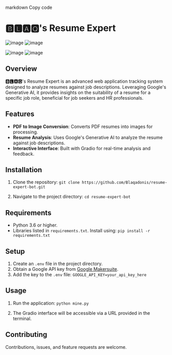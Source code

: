 markdown
Copy code
# 🅱🅻🅰🆀's Resume Expert

![image](https://github.com/Blaqadonis/application_tracking_system/assets/100685852/04eac7cf-f317-430d-81ee-8847b9c9db31)  ![image](https://github.com/Blaqadonis/application_tracking_system/assets/100685852/38921903-dab3-4f0d-840f-5932c259a5cd)

![image](https://github.com/Blaqadonis/application_tracking_system/assets/100685852/235198d7-e71c-40e6-a737-bad7732a5484)  ![image](https://github.com/Blaqadonis/application_tracking_system/assets/100685852/7a3233dc-c249-47be-be1a-abd9f9351068)



## Overview
🅱🅻🅰🆀's Resume Expert is an advanced web application tracking system designed to analyze resumes against job descriptions. Leveraging Google's Generative AI, it provides insights on the suitability of a resume for a specific job role, beneficial for job seekers and HR professionals.

## Features
- **PDF to Image Conversion**: Converts PDF resumes into images for processing.
- **Resume Analysis**: Uses Google's Generative AI to analyze the resume against job descriptions.
- **Interactive Interface**: Built with Gradio for real-time analysis and feedback.

## Installation
1. Clone the repository:
```git clone https://github.com/Blaqadonis/resume-expert-bot.git```

2. Navigate to the project directory:
```cd resume-expert-bot```


## Requirements
- Python 3.6 or higher.
- Libraries listed in `requirements.txt`. Install using:
```pip install -r requirements.txt```


## Setup
1. Create an `.env` file in the project directory.
2. Obtain a Google API key from [Google Makersuite](https://makersuite.google.com/app).
3. Add the key to the `.env` file: 
```GOOGLE_API_KEY=your_api_key_here```


## Usage
1. Run the application:
```python mine.py```

2. The Gradio interface will be accessible via a URL provided in the terminal.

## Contributing
Contributions, issues, and feature requests are welcome. 

